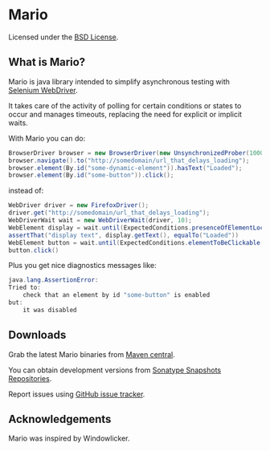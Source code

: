 Mario
=============
Licensed under the [BSD License][].


What is Mario?
--------------
Mario is java library intended to simplify asynchronous testing with [Selenium WebDriver][].

It takes care of the activity of polling for certain conditions or states to occur and manages timeouts, replacing the need for explicit or implicit waits.


With Mario you can do:

```java
BrowserDriver browser = new BrowserDriver(new UnsynchronizedProber(1000, 50), new FirefoxDriver());
browser.navigate().to("http://somedomain/url_that_delays_loading");
browser.element(By.id("some-dynamic-element")).hasText("Loaded");
browser.element(By.id("some-button")).click();
```

instead of:
```java
WebDriver driver = new FirefoxDriver();
driver.get("http://somedomain/url_that_delays_loading");
WebDriverWait wait = new WebDriverWait(driver, 10);
WebElement display = wait.until(ExpectedConditions.presenceOfElementLocated(By.id("some-dynamic-element")));
assertThat("display text", display.getText(), equalTo("Loaded"))
WebElement button = wait.until(ExpectedConditions.elementToBeClickable(By.id("some-button")));
button.click()

```

Plus you get nice diagnostics messages like:

```java
java.lang.AssertionError:
Tried to:
    check that an element by id "some-button" is enabled
but:
    it was disabled
```


Downloads
---------
Grab the latest Mario binaries from [Maven central][].

You can obtain development versions from [Sonatype Snapshots Repositories][].

Report issues using [GitHub issue tracker][].


Acknowledgements
----------------
Mario was inspired by Windowlicker.


[BSD License]: http://opensource.org/licenses/BSD-3-Clause
[Selenium WebDriver]: http://www.seleniumhq.org/projects/webdriver/
[Maven central]: http://search.maven.org/#search%7Cga%7C1%7Ccom.vtence.mario
[Sonatype Snapshots Repositories]: https://oss.sonatype.org/content/repositories/snapshots
[GitHub issue tracker]: https://github.com/testinfected/mario/issues